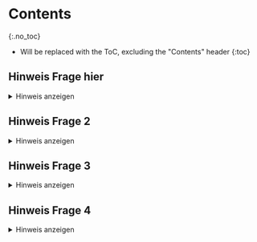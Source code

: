 # Contents
{:.no_toc}

* Will be replaced with the ToC, excluding the "Contents" header
{:toc}

<h2 id="hinweis-hier">
Hinweis Frage hier
</h2>
<details>
  <summary>Hinweis anzeigen</summary>
  
  Für diese Frage gibt es leider keinen Hinweis.
</details>

## Hinweis Frage 2
<details>
  <summary>Hinweis anzeigen</summary>
  
  Für diese Frage gibt es leider keinen Hinweis.
</details>

## Hinweis Frage 3
<details>
  <summary>Hinweis anzeigen</summary>
  
  Für diese Frage gibt es leider keinen Hinweis.
</details>

## Hinweis Frage 4
<details>
  <summary>Hinweis anzeigen</summary>
  Für diese Frage gibt es leider keinen Hinweis.
</details>
